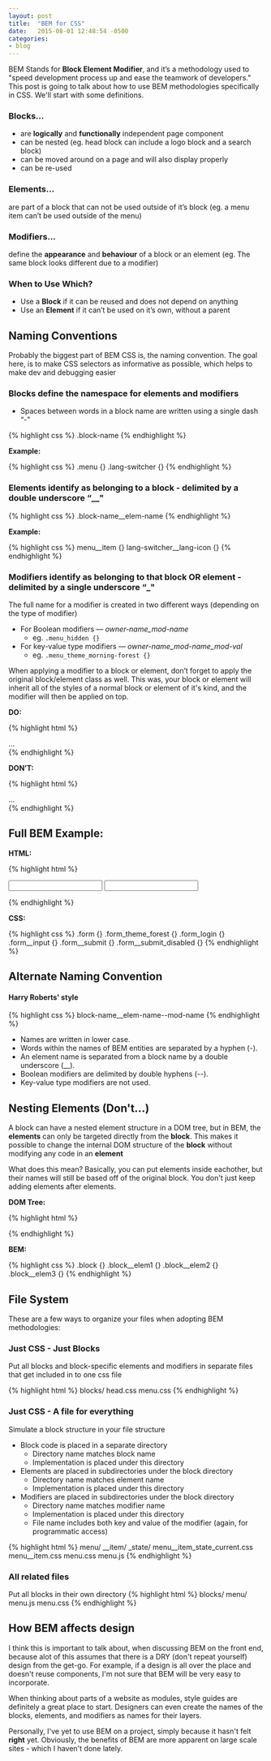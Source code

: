 ```yaml
---
layout: post
title:  "BEM for CSS"
date:   2015-08-01 12:48:54 -0500
categories:
- blog
---
```


BEM Stands for **Block Element Modifier**, and it’s a methodology used to "speed development process up and ease the teamwork of developers." This post is going to talk about how to use BEM methodologies specifically in CSS. We'll start with some definitions.

### Blocks...

* are **logically** and **functionally** independent page component
* can be nested (eg. head block can include a logo block and a search block)
* can be moved around on a page and will also display properly
* can be re-used

### Elements...
are part of a block that can not be used outside of it’s block (eg. a menu item can’t be used outside of the menu)

### Modifiers...
define the **appearance** and **behaviour** of a block or an element (eg. The same block looks different due to a modifier)


### When to Use Which?
* Use a **Block** if it can be reused and does not depend on anything
* Use an **Element** if it can’t be used on it’s own, without a parent


## Naming Conventions

Probably the biggest part of BEM CSS is, the naming convention. The goal here, is to make CSS selectors as informative as possible,  which helps to make dev and debugging easier

### Blocks define the namespace for elements and modifiers
* Spaces between words in a block name are written using a single dash “-"

{% highlight css %}
.block-name
{% endhighlight %}

**Example:**

{% highlight css %}
.menu {}
.lang-switcher {}
{% endhighlight %}

### Elements identify as belonging to a block - delimited by a double underscore **“__"**

{% highlight css %}
.block-name__elem-name
{% endhighlight %}

**Example:**

{% highlight css %}
menu__item {}
lang-switcher__lang-icon {}
{% endhighlight %}

### Modifiers identify as belonging to that block OR element - delimited by a single underscore **“_"**

The full name for a modifier is created in two different ways (depending on the type of modifier)

* For Boolean modifiers — *owner-name_mod-name*
  * eg. `.menu_hidden {}`
* For key-value type modifiers — *owner-name_mod-name_mod-val*
  * eg. `.menu_theme_morning-forest {}`

When applying a modifier to a block or element, don’t forget to apply the original block/element class as well. This was, your block or element will inherit all of the styles of a normal block or element of it's kind, and the modifier will then be applied on top.

**DO:**

{% highlight html %}
<div class="menu menu_hidden">...</div>
{% endhighlight %}

**DON’T:**

{% highlight html %}
<div class="menu_hidden">...</div>
{% endhighlight %}

## Full BEM Example:

**HTML:**

{% highlight html %}
<form class="form form_login form_theme_forest">
    <input class="form__input">
    <input class="form__submit form__submit_disabled">
</form>
{% endhighlight %}

**CSS:**

{% highlight css %}
.form {}
.form_theme_forest {}
.form_login {}
.form__input {}
.form__submit {}
.form__submit_disabled {}
{% endhighlight %}

## Alternate Naming Convention

#### Harry Roberts' style

{% highlight css %}
block-name__elem-name--mod-name
{% endhighlight %}

* Names are written in lower case.
* Words within the names of BEM entities are separated by a hyphen (-).
* An element name is separated from a block name by a double underscore (__).
* Boolean modifiers are delimited by double hyphens (--).
* Key-value type modifiers are not used.


## Nesting Elements (Don't...)
A block can have a nested element structure in a DOM tree, but in BEM, the **elements** can only be targeted directly from the **block**. This makes it possible to change the internal DOM structure of the **block** without modifying any code in an **element**

What does this mean? Basically, you can put elements inside eachother, but their names will still be based off of the original block. You don't just keep adding elements after elements.

**DOM Tree:**

{% highlight html %}
<div class="block">
    <div class="block__elem1">
        <div class="block__elem2">
            <div class="block__elem3"></div>
        </div>
    </div>
</div>
{% endhighlight %}

**BEM:**

{% highlight css %}
.block {}
.block__elem1 {}
.block__elem2 {}
.block__elem3 {}
{% endhighlight %}



## File System

These are a few ways to organize your files when adopting BEM methodologies:

### Just CSS - Just Blocks
Put all blocks and block-specific elements and modifiers in separate files that get included in to one css file

{% highlight html %}
blocks/
   head.css
  menu.css
{% endhighlight %}

### Just CSS - A file for everything
Simulate a block structure in your file structure

* Block code is placed in a separate directory
  * Directory name matches block name
  * Implementation is placed under this directory
* Elements are placed in subdirectories under the block directory
  * Directory name matches element name
  * Implementation is placed under this directory
* Modifiers are placed in subdirectories under the block directory
  * Directory name matches modifier name
  * Implementation is placed under this directory
  * File name includes both key and value of the modifier (again, for programmatic access)

{% highlight html %}
menu/
   __item/
      _state/
         menu__item_state_current.css
      menu__item.css
   menu.css
   menu.js
{% endhighlight %}

### All related files
Put all blocks in their own directory
{% highlight html %}
blocks/
   menu/
      menu.js
      menu.css
{% endhighlight %}


## How BEM affects design
I think this is important to talk about, when discussing BEM on the front end, because alot of this assumes that there is a DRY (don't repeat yourself) design from the get-go. For example, if a design is all over the place and doesn't reuse components, I'm not sure that BEM will be very easy to incorporate. 

When thinking about parts of a website as modules, style guides are definitely a great place to start. Designers can even create the names of the blocks, elements, and modifiers as names for their layers. 

Personally, I've yet to use BEM on a project, simply because it hasn't felt **right** yet. Obviously, the benefits of BEM are more apparent on large scale sites - which I haven't done lately. 
